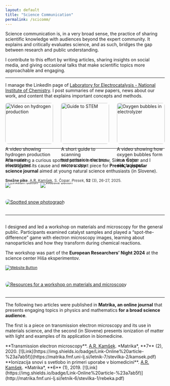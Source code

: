 ```yaml
---
layout: default
title: "Science Communication"
permalink: /scicomm/
---
```


<style>
  /* Flip only on desktop so the second row shows image | text there,
     while mobile keeps text → image for readability. */
  @media (min-width: 900px) {
    .flip-on-desktop { flex-direction: row-reverse; }
  }
</style>

Science communication is, in a very broad sense, the practice of sharing scientific knowledge with audiences beyond the expert community. It explains and critically evaluates science, and as such, bridges the gap between research and public understanding. 

I contribute to this effort by writing articles, sharing insights on social media, and giving occasional talks that make scientific topics more approachable and engaging.

---

I manage the LinkedIn page of [Laboratory for Electrocatalysis - National Institute of Chemistry](https://www.linkedin.com/company/electrocat-lab/). I post summaries of new papers, news about our work, and content that explains important concepts and methods. 


<div style="display: flex; flex-wrap: wrap; gap: 1rem; justify-content: space-between;">

  <!-- Featured Post 1 -->
  <div style="flex: 1 1 30%; max-width: 30%;">
    <a href="https://www.linkedin.com/feed/update/urn:li:activity:7343168674108702721/" target="_blank" rel="noopener noreferrer">
      <img src="/assets/img/250624 HER video thumbnail.png" alt="Video on hydrogen production" style="width: 100%; border-radius: 8px;" />
    </a>
    <p style="margin-top: 0.5rem; font-size: 0.9rem;">
      A video showing hydrogen production in a water electrolyzer. 
    </p>
  </div>

  <!-- Featured Post 2 -->
  <div style="flex: 1 1 30%; max-width: 30%;">
    <a href="https://www.linkedin.com/feed/update/urn:li:activity:7353348162410942464/" target="_blank" rel="noopener noreferrer">
      <img src="/assets/img/250722 STEM carousel preview.png" alt="Guide to STEM" style="width: 100%; border-radius: 8px;" />
    </a>
    <p style="margin-top: 0.5rem; font-size: 0.9rem;">
      A short guide to scanning transmission electron microscopy.
    </p>
  </div>

  <!-- Featured Post 3 -->
  <div style="flex: 1 1 30%; max-width: 30%;">
    <a href="https://www.linkedin.com/feed/update/urn:li:activity:7348689909118840835/" target="_blank" rel="noopener noreferrer">
      <img src="/assets/img/250709 OER video thumbnail.png" alt="Oxygen bubbles in electrolyzer" style="width: 100%; border-radius: 8px;" />
    </a>
    <p style="margin-top: 0.5rem; font-size: 0.9rem;">
      A video showing how oxygen bubbles form in a water electrolyzer.
    </p>
  </div>

</div>

---

<div style="display: flex; flex-wrap: wrap; gap: 1.5rem; align-items: center; margin-bottom: 2rem;">
  <!-- Left column -->
  <div style="flex: 1.3; min-width: 280px;">
    <p>After seeing a curious spotted pattern in the snow, Simon Čopar and I investigated its cause and wrote a short piece for <b>Presek, a popular science journal</b> aimed at young natural science enthusiasts (in Slovene). </p>
    <p style="font-size: 0.85em; color: #333;">
  <b>Snežne pike</b>. <u>A.R. Kamšek</u>, S. Čopar. <i>Presek</i>, <b>52</b> (3), 26-27, 2025. 
  <span style="display: inline-flex; gap: .5rem; vertical-align: middle;">
    <a href="https://www.linkedin.com/feed/update/urn:li:activity:7307710277716774913/"
       style="text-decoration: none; display: inline-block; line-height: 0;">
      <img src="https://img.shields.io/badge/View%20Post-LinkedIn-blue" alt="LinkedIn Button">
    </a>
    <a href="http://www.presek.si/arhiv.php?letnik=52&stevilka=3/"
       style="text-decoration: none; display: inline-block; line-height: 0;">
      <img src="https://img.shields.io/badge/Link-Journal%20website-%23a7ab5f" alt="Website Button">
    </a>
  </span>
</p>
  </div>

  <!-- Right column -->
  <div style="flex: 1; min-width: 280px;">
    <a href="https://www.linkedin.com/feed/update/urn:li:activity:7307710277716774913">
      <img src="/assets/img/fotografija-pike-landscape.jpg" alt="Spotted snow photograph" style="max-width: 80%; border-radius: 8px;">
    </a>
  </div>
</div>

---

<div class="flip-on-desktop" style="display: flex; flex-wrap: wrap; gap: 1.5rem; align-items: flex-start; margin-bottom: 2rem;">
  <!-- Left column (text first in DOM so mobile shows text above image) -->
  <div style="flex: 1.3; min-width: 280px;">
    <p>I designed and led a workshop on materials and microscopy for the general public. Participants examined catalyst samples and played a &ldquo;spot-the-difference&rdquo; game with electron microscopy images, learning about nanoparticles and how they transform during chemical reactions.</p>
    <p>The workshop was part of the <b>European Researchers’ Night 2024</b> at the science center Hiša eksperimentov.</p>
    <p style="font-size: 0.85em; color: #333;">
      <a href="https://www.nocmoc.eu/">
        <img src="https://img.shields.io/badge/Link-Event%20website-%23a7ab5f" alt="Website Button">
      </a>
    </p>
  </div>

  <!-- Right column (image) -->
  <div style="flex: 1; min-width: 280px;">
    <a href="https://www.nocmoc.eu/2024.html">
      <img src="/assets/img/he-delavnica.jpg" alt="Resources for a workshop on materials and microscopy" style="max-width: 80%; border-radius: 8px;">
    </a>
  </div>
</div>

---

The following two articles were published in **Matrika, an online journal** that presents engaging topics in physics and mathematics **for a broad science audience**. 

The first is a piece on transmission electron microscopy and its use in materials science, and the second (in Slovene) presents ionization of matter with light and examples of its application in biomedicine.

<span class="reference">
**Transmission electron microscopy**. 
<u>A.R. Kamšek</u>. *Matrika*, **7** (2), 2020.
  [![Link](https://img.shields.io/badge/Link-Online%20article-%23a7ab5f)](https://matrika.fmf.uni-lj.si/letnik-7/stevilka-2/kamsek.pdf)
</span>

<span class="reference">
**Ionizacija snovi s svetlobo in primeri uporabe v biomedicini**. 
<u>A.R. Kamšek</u>. *Matrika*, **6** (1), 2019.
  [![Link](https://img.shields.io/badge/Link-Online%20article-%23a7ab5f)](http://matrika.fmf.uni-lj.si/letnik-6/stevilka-1/rebeka.pdf)
</span>
